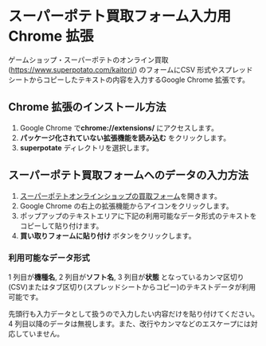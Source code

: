 # スーパーポテト買取フォーム入力用Chrome 拡張

ゲームショップ・スーパーポテトのオンライン買取(https://www.superpotato.com/kaitori/) のフォームにCSV 形式やスプレッドシートからコピーしたテキストの内容を入力するGoogle Chrome 拡張です。

## Chrome 拡張のインストール方法

1. Google Chrome で**chrome://extensions/** にアクセスします。
2. **パッケージ化されていない拡張機能を読み込む** をクリックします。
3. **superpotate** ディレクトリを選択します。

## スーパーポテト買取フォームへのデータの入力方法

1. [スーパーポテトオンラインショップの買取フォーム](https://www.superpotato.com/kaitori/)を開きます。
2. Google Chrome の右上の拡張機能からアイコンをクリックします。
3. ポップアップのテキストエリアに下記の利用可能なデータ形式のテキストをコピーして貼り付けます。
4. **買い取りフォームに貼り付け** ボタンをクリックします。

### 利用可能なデータ形式

1 列目が**機種名**, 2 列目が**ソフト名**, 3 列目が**状態** となっているカンマ区切り(CSV)またはタブ区切り(スプレッドシートからコピー)のテキストデータが利用可能です。

先頭行も入力データとして扱うので入力したい内容だけを貼り付けてください。4 列目以降のデータは無視します。また、改行やカンマなどのエスケープには対応していません。

